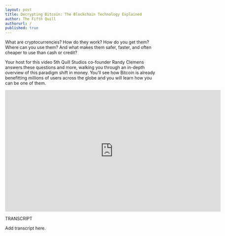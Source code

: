```yaml
---
layout: post
title: Decrypting Bitcoin: The Blockchain Technology Explained
author: The Fifth Quill
authorurl: /
published: true
---
```


<p>What are cryptocurrencies? How do they work? How do you get them? Where can you use them? And what makes them safer, faster, and often cheaper to use than cash or credit?
<p>Your host for this video 5th Quill Studios co-founder Randy Clemens answers these questions and more, walking you through an in-depth overview of this paradigm shift in money. You’ll see how Bitcoin is already benefitting millions of users across the globe and you will learn how you can be one of them.
<center><iframe width="700" height="394" src="https://www.youtube.com/embed/Txc2iTnKz-8" frameborder="0" allowfullscreen></iframe></center>
<p>TRANSCRIPT
<p>Add transcript here.